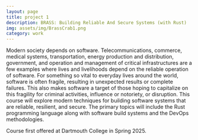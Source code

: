 ```yaml
---
layout: page
title: project 1
description: BRASS: Building Reliable And Secure Systems (with Rust)
img: assets/img/BrassCrab1.png
category: work
---
```


Modern society depends on software. Telecommunications, commerce, medical systems, transportation,
energy production and distribution, government, and operation and management of critical
infrastructures are a few examples where lives and livelihoods depend on the reliable operation of
software.  For something so vital to everyday lives around the world, software is often fragile,
resulting in unexpected results or complete failures. This also makes software a target of those
hoping to capitalize on this fragility for criminal activities, influence or notoriety, or
disruption. This course will explore modern techniques for building software systems that are
reliable, resilient, and secure. The primary topics will include the Rust programming language along
with software build systems and the DevOps methodologies.

Course first offered at Dartmouth College in Spring 2025.
